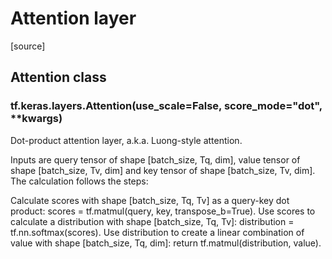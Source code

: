 # Attention layer
[source]

## Attention class

### tf.keras.layers.Attention(use_scale=False, score_mode="dot", **kwargs)

Dot-product attention layer, a.k.a. Luong-style attention.

Inputs are query tensor of shape [batch_size, Tq, dim], value tensor of shape [batch_size, Tv, dim] and key tensor of shape [batch_size, Tv, dim]. The calculation follows the steps:

Calculate scores with shape [batch_size, Tq, Tv] as a query-key dot product: scores = tf.matmul(query, key, transpose_b=True).
Use scores to calculate a distribution with shape [batch_size, Tq, Tv]: distribution = tf.nn.softmax(scores).
Use distribution to create a linear combination of value with shape [batch_size, Tq, dim]: return tf.matmul(distribution, value).
